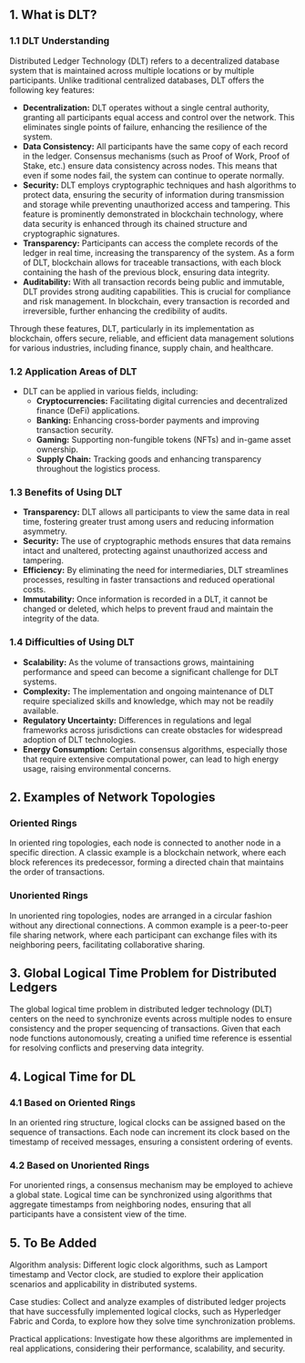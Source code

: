 ## 1. What is DLT?

### 1.1 DLT Understanding

Distributed Ledger Technology (DLT) refers to a decentralized database system that is maintained across multiple locations or by multiple participants. Unlike traditional centralized databases, DLT offers the following key features:

- **Decentralization:** DLT operates without a single central authority, granting all participants equal access and control over the network. This eliminates single points of failure, enhancing the resilience of the system.
- **Data Consistency:** All participants have the same copy of each record in the ledger. Consensus mechanisms (such as Proof of Work, Proof of Stake, etc.) ensure data consistency across nodes. This means that even if some nodes fail, the system can continue to operate normally.
- **Security:** DLT employs cryptographic techniques and hash algorithms to protect data, ensuring the security of information during transmission and storage while preventing unauthorized access and tampering. This feature is prominently demonstrated in blockchain technology, where data security is enhanced through its chained structure and cryptographic signatures.
- **Transparency:** Participants can access the complete records of the ledger in real time, increasing the transparency of the system. As a form of DLT, blockchain allows for traceable transactions, with each block containing the hash of the previous block, ensuring data integrity.
- **Auditability:** With all transaction records being public and immutable, DLT provides strong auditing capabilities. This is crucial for compliance and risk management. In blockchain, every transaction is recorded and irreversible, further enhancing the credibility of audits.

Through these features, DLT, particularly in its implementation as blockchain, offers secure, reliable, and efficient data management solutions for various industries, including finance, supply chain, and healthcare.

### 1.2 Application Areas of DLT

- DLT can be applied in various fields, including:
  - **Cryptocurrencies:** Facilitating digital currencies and decentralized finance (DeFi) applications.
  - **Banking:** Enhancing cross-border payments and improving transaction security.
  - **Gaming:** Supporting non-fungible tokens (NFTs) and in-game asset ownership.
  - **Supply Chain:** Tracking goods and enhancing transparency throughout the logistics process.

### 1.3 Benefits of Using DLT

- **Transparency:** DLT allows all participants to view the same data in real time, fostering greater trust among users and reducing information asymmetry.
- **Security:** The use of cryptographic methods ensures that data remains intact and unaltered, protecting against unauthorized access and tampering.
- **Efficiency:** By eliminating the need for intermediaries, DLT streamlines processes, resulting in faster transactions and reduced operational costs.
- **Immutability:** Once information is recorded in a DLT, it cannot be changed or deleted, which helps to prevent fraud and maintain the integrity of the data.

### 1.4 Difficulties of Using DLT

- **Scalability:** As the volume of transactions grows, maintaining performance and speed can become a significant challenge for DLT systems.
- **Complexity:** The implementation and ongoing maintenance of DLT require specialized skills and knowledge, which may not be readily available.
- **Regulatory Uncertainty:** Differences in regulations and legal frameworks across jurisdictions can create obstacles for widespread adoption of DLT technologies.
- **Energy Consumption:** Certain consensus algorithms, especially those that require extensive computational power, can lead to high energy usage, raising environmental concerns.

## 2. Examples of Network Topologies

### Oriented Rings

In oriented ring topologies, each node is connected to another node in a specific direction. A classic example is a blockchain network, where each block references its predecessor, forming a directed chain that maintains the order of transactions.

### Unoriented Rings

In unoriented ring topologies, nodes are arranged in a circular fashion without any directional connections. A common example is a peer-to-peer file sharing network, where each participant can exchange files with its neighboring peers, facilitating collaborative sharing.

## 3. Global Logical Time Problem for Distributed Ledgers

The global logical time problem in distributed ledger technology (DLT) centers on the need to synchronize events across multiple nodes to ensure consistency and the proper sequencing of transactions. Given that each node functions autonomously, creating a unified time reference is essential for resolving conflicts and preserving data integrity.

## 4. Logical Time for DL

### 4.1 Based on Oriented Rings

In an oriented ring structure, logical clocks can be assigned based on the sequence of transactions. Each node can increment its clock based on the timestamp of received messages, ensuring a consistent ordering of events.

### 4.2 Based on Unoriented Rings

For unoriented rings, a consensus mechanism may be employed to achieve a global state. Logical time can be synchronized using algorithms that aggregate timestamps from neighboring nodes, ensuring that all participants have a consistent view of the time.

## 5. To Be Added

Algorithm analysis: Different logic clock algorithms, such as Lamport timestamp and Vector clock, are studied to explore their application scenarios and applicability in distributed systems.

Case studies: Collect and analyze examples of distributed ledger projects that have successfully implemented logical clocks, such as Hyperledger Fabric and Corda, to explore how they solve time synchronization problems.

Practical applications: Investigate how these algorithms are implemented in real applications, considering their performance, scalability, and security.